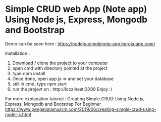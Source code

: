 #  Simple CRUD web App (Note app) Using Node js, Express, Mongodb and Bootstrap

Demo can be seen here : https://nodejs-simplenote-app.herokuapp.com/

Installation :
1. Download / clone the project to your computer
2. open cmd with directory pointed at the project
3. type npm install
4. Once done, open app.js => and set your database
5. still in cmd, type npm start
5. run the projevt on : http://localhost:3000
Enjoy :)

For more explanation tutorial :
Creating Simple CRUD Using Node js, Express, Mongodb and Bootstrap For Beginner
https://www.pengelanamuslim.com/2019/06/creating-simple-crud-using-node-js.html
